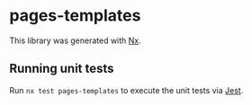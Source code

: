 # pages-templates

This library was generated with [Nx](https://nx.dev).

## Running unit tests

Run `nx test pages-templates` to execute the unit tests via [Jest](https://jestjs.io).

